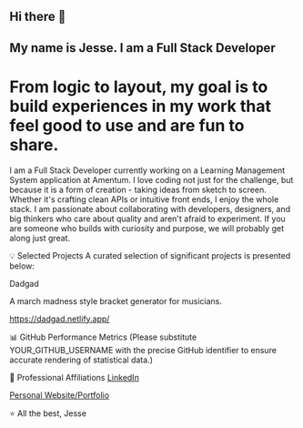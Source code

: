 ## Hi there 👋

## My name is Jesse. I am a Full Stack Developer
# From logic to layout, my goal is to build experiences in my work that feel good to use and are fun to share.

I am a Full Stack Developer currently working on a Learning Management System application at Amentum. I love coding not just for the challenge, but because it is a form of creation - taking ideas from sketch to screen. Whether it's crafting clean APIs or intuitive front ends, I enjoy the whole stack. I am passionate about collaborating with developers, designers, and big thinkers who care about quality and aren't afraid to experiment. If you are someone who builds with curiosity and purpose, we will probably get along just great.

💡 Selected Projects
A curated selection of significant projects is presented below:

Dadgad

A march madness style bracket generator for musicians.

https://dadgad.netlify.app/

📊 GitHub Performance Metrics
(Please substitute YOUR_GITHUB_USERNAME with the precise GitHub identifier to ensure accurate rendering of statistical data.)

🤝 Professional Affiliations
[LinkedIn](https://www.linkedin.com/in/itsjesseshaw/)

[Personal Website/Portfolio](https://jesse-shaw.netlify.app/)

⭐️ All the best, Jesse

<!--
**JesseShawCodes/JesseShawCodes** is a ✨ _special_ ✨ repository because its `README.md` (this file) appears on your GitHub profile.

Here are some ideas to get you started:

- 🔭 I’m currently working on ...
- 🌱 I’m currently learning ...
- 👯 I’m looking to collaborate on ...
- 🤔 I’m looking for help with ...
- 💬 Ask me about ...
- 📫 How to reach me: ...
- 😄 Pronouns: ...
- ⚡ Fun fact: ...
-->
